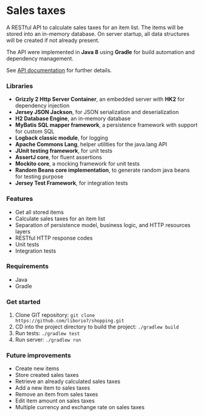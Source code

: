 # Sales taxes


A RESTful API to calculate sales taxes for an item list.
The items will be stored into an in-memory database.
On server startup, all data structures will be created if not already present.

The API were implemented in **Java 8** using **Gradle** for build automation and dependency management.

See [API documentation](/apidoc.md) for further details. 


### Libraries

- **Grizzly 2 Http Server Container**, an embedded server with **HK2** for dependency injection
- **Jersey JSON Jackson**, for JSON serialization and deserialization
- **H2 Database Engine**, an in-memory database
- **MyBatis SQL mapper framework**, a persistence framework with support for custom SQL
- **Logback classic module**, for logging
- **Apache Commons Lang**, helper utilities for the java.lang API
- **JUnit testing framework**, for unit tests
- **AssertJ core**, for fluent assertions
- **Mockito core**, a mocking framework for unit tests
- **Random Beans core implementation**, to generate random java beans for testing purpose
- **Jersey Test Framework**, for integration tests


### Features

- Get all stored items
- Calculate sales taxes for an item list
- Separation of persistence model, business logic, and HTTP resources layers
- RESTful HTTP response codes
- Unit tests
- Integration tests


### Requirements

- Java
- Gradle


### Get started

1. Clone GIT repository: ``git clone https://github.com/liborio7/shopping.git``
2. CD into the project directory to build the project: ``./gradlew build``
3. Run tests: ``./gradlew test``
4. Run server: ``./gradlew run``


### Future improvements

- Create new items
- Store created sales taxes
- Retrieve an already calculated sales taxes
- Add a new item to sales taxes
- Remove an item from sales taxes
- Edit item amount on sales taxes
- Multiple currency and exchange rate on sales taxes